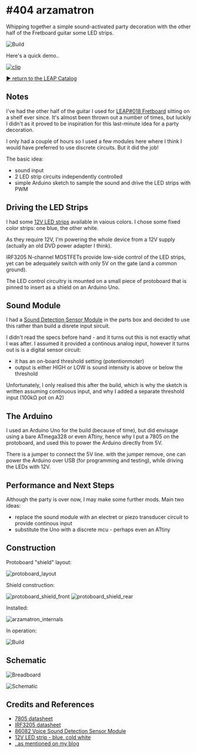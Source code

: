 # #404 arzamatron

Whipping together a simple sound-activated party decoration with the other half of the Fretboard guitar some LED strips.

![Build](./assets/arzamatron_build.jpg?raw=true)

Here's a quick demo..

[![clip](https://img.youtube.com/vi/JySBTIIggoI/0.jpg)](https://www.youtube.com/watch?v=JySBTIIggoI)

[:arrow_forward: return to the LEAP Catalog](https://leap.tardate.com)

## Notes

I've had the other half of the guitar I used for [LEAP#018 Fretboard](../../Fretboard) sitting on a shelf ever since.
It's almost been thrown out a number of times, but luckily I didn't as it proved to be inspiration for this last-minute idea for a party decoration.

I only had a couple of hours so I used a few modules here where I think I would have preferred to use discrete circuits.
But it did the job!

The basic idea:

* sound input
* 2 LED strip circuits independently controlled
* simple Arduino sketch to sample the sound and drive the LED strips with PWM


## Driving the LED Strips

I had some [12V LED strips](https://www.aliexpress.com/item/New-Arrival-5M-300Leds-Non-waterproof-RGB-Led-Strip-Light-3528-DC12V-60Leds-M-Fiexble-Light/32294020575.html)
available in vaious colors. I chose some fixed color strips: one blue, the other white.

As they require 12V, I'm powering the whole device from a 12V supply (actually an old DVD power adapter I think).

IRF3205 N-channel MOSTFETs provide low-side control of the LED strips, yet can be adequately switch with only 5V on the gate (and a common ground).

The LED control circuitry is mounted on a small piece of protoboard that is pinned to insert as a shield on an Arduino Uno.


## Sound Module

I had a [Sound Detection Sensor Module](https://www.aliexpress.com/item/free-shipping-Voice-Sound-Detection-Sensor-Module-for-Arduino-DIY-Intelligent-Smart-Vehicle-Robot-Helicopter-Airplane/32766584952.html) in the parts box and decided to use this rather than build a disrete input sircuit.

I didn't read the specs before hand - and it turns out this is not exactly what I was after.
I assumed it provided a continous analog input, however it turns out is is a digital sensor circuit:

* it has an on-board threshold setting (potentionmoter)
* output is either HIGH or LOW is sound intensity is above or below the threshold

Unfortunately, I only realised this after the build, which is why the sketch is written assuming continuous input, and why I added a separate threshold input (100kΩ pot on A2)


## The Arduino

I used an Arduino Uno for the build (because of time), but did envisage using a bare ATmega328 or even ATtiny, hence why I put a 7805 on the protoboard, and used this
to power the Arduino directly from 5V.

There is a jumper to connect the 5V line. with the jumper remove, one can power the Arduino over USB (for programming and testing), while driving the LEDs with 12V.


## Performance and Next Steps

Although the party is over now, I may make some further mods. Main two ideas:

* replace the sound module with an electret or piezo transducer circuit to provide continous input
* substitute the Uno with a discrete mcu - perhaps even an ATtiny


## Construction

Protoboard "shield" layout:

![protoboard_layout](./assets/protoboard_layout.jpg?raw=true)

Shield construction:

![protoboard_shield_front](./assets/protoboard_shield_front.jpg?raw=true)
![protoboard_shield_rear](./assets/protoboard_shield_rear.jpg?raw=true)

Installed:

![arzamatron_internals](./assets/arzamatron_internals.jpg?raw=true)

In operation:

![Build](./assets/arzamatron_build.jpg?raw=true)

## Schematic

![Breadboard](./assets/arzamatron_bb.jpg?raw=true)

![Schematic](./assets/arzamatron_schematic.jpg?raw=true)


## Credits and References
* [7805 datasheet](https://www.futurlec.com/Linear/7805T.shtml)
* [IRF3205 datasheet](https://www.futurlec.com/Transistors/IRF3205.shtml)
* [86082 Voice Sound Detection Sensor Module](https://www.aliexpress.com/item/free-shipping-Voice-Sound-Detection-Sensor-Module-for-Arduino-DIY-Intelligent-Smart-Vehicle-Robot-Helicopter-Airplane/32766584952.html)
* [12V LED strip - blue, cold white](https://www.aliexpress.com/item/New-Arrival-5M-300Leds-Non-waterproof-RGB-Led-Strip-Light-3528-DC12V-60Leds-M-Fiexble-Light/32294020575.html)
* [..as mentioned on my blog](https://blog.tardate.com/2018/07/leap404-the-arza-matron.html)
